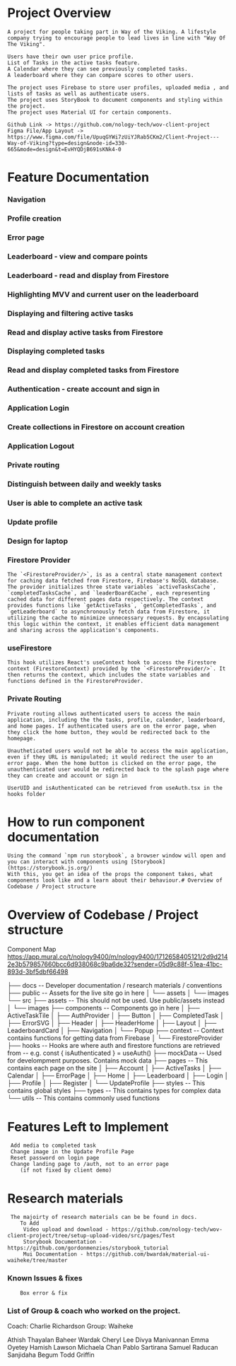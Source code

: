 # Project Overview

    A project for people taking part in Way of the Viking. A lifestyle company trying to encourage people to lead lives in line with "Way Of The Viking".

    Users have their own user price profile.
    List of Tasks in the active tasks feature.
    A Calendar where they can see previously completed tasks.
    A leaderboard where they can compare scores to other users.

    The project uses Firebase to store user profiles, uploaded media , and lists of tasks as well as authenticate users.
    The project uses StoryBook to document components and styling within the project.
    The project uses Material UI for certain components.

    Github Link -> https://github.com/nology-tech/wov-client-project
    Figma File/App Layout -> https://www.figma.com/file/UpuqGYWi7zUiYJRab5CKm2/Client-Project---Way-of-Viking?type=design&node-id=330-665&mode=design&t=EvHYQDjB691sKNk4-0

# Feature Documentation

### Navigation

### Profile creation

### Error page

### Leaderboard - view and compare points

### Leaderboard - read and display from Firestore

### Highlighting MVV and current user on the leaderboard

### Displaying and filtering active tasks

### Read and display active tasks from Firestore

### Displaying completed tasks

### Read and display completed tasks from Firestore

### Authentication - create account and sign in

### Application Login

### Create collections in Firestore on account creation

### Application Logout

### Private routing

### Distinguish between daily and weekly tasks

### User is able to complete an active task

### Update profile

### Design for laptop

### Firestore Provider

    The `<FirestoreProvider/>`, is as a central state management context for caching data fetched from Firestore, Firebase's NoSQL database. The provider initializes three state variables `activeTasksCache`, `completedTasksCache`, and `leaderBoardCache`, each representing cached data for different pages data respectively. The context provides functions like `getActiveTasks`, `getCompletedTasks`, and `getLeaderboard` to asynchronously fetch data from Firestore, it utilizing the cache to minimize unnecessary requests. By encapsulating this logic within the context, it enables efficient data management and sharing across the application's components.

### useFirestore

    This hook utilizes React's useContext hook to access the Firestore context (FirestoreContext) provided by the `<FirestoreProvider/>`. It then returns the context, which includes the state variables and functions defined in the FirestoreProvider.

### Private Routing

    Private routing allows authenticated users to access the main application, including the the tasks, profile, calender, leaderboard, and home pages. If authenticated users are on the error page, when they click the home button, they would be redirected back to the homepage.

    Unautheticated users would not be able to access the main application, even if they URL is manipulated; it would redirect the user to an error page. When the home button is clicked on the error page, the unauthenticated user would be redirected back to the splash page where they can create and account or sign in

    UserUID and isAuthenticated can be retrieved from useAuth.tsx in the hooks folder

# How to run component documentation

    Using the command `npm run storybook`, a browser window will open and you can interact with components using [Storybook](https://storybook.js.org/)
    With this, you get an idea of the props the component takes, what components look like and a learn about their behaviour.# Overview of Codebase / Project structure

# Overview of Codebase / Project structure

Component Map
https://app.mural.co/t/nology9400/m/nology9400/1712658405121/2d9d2142e3b579857660bcc6d938068c9ba6de32?sender=05d9c88f-51ea-41bc-893d-3bf5dbf66498

├── docs -- Developer documentation / research materials / conventions
├── public -- Assets for the live site go in here
│ └── assets
│ └── images
└── src
├── assets -- This should not be used. Use public/assets instead
│ └── images
├── components -- Components go in here
│ ├── ActiveTaskTile
│ ├── AuthProvider
│ ├── Button
│ ├── CompletedTask
│ ├── ErrorSVG
│ ├── Header
│ ├── HeaderHome
│ ├── Layout
│ ├── LeaderboardCard
│ ├── Navigation
│ └── Popup
├── context -- Context contains functions for getting data from Firebase
│ └── FirestoreProvider
├── hooks -- Hooks are where auth and firestore functions are retrieved from
-- e.g. const { isAuthenticated } = useAuth()
├── mockData -- Used for develompment purposes. Contains mock data
├── pages -- This contains each page on the site
│ ├── Account
│ ├── ActiveTasks
│ ├── Calendar
│ ├── ErrorPage
│ ├── Home
│ ├── Leaderboard
│ ├── Login
│ ├── Profile
│ ├── Register
│ └── UpdateProfile
├── styles -- This contains global styles
├── types -- This contains types for complex data
└── utils -- This contains commonly used functions

# Features Left to Implement

     Add media to completed task
     Change image in the Update Profile Page
     Reset password on login page
     Change landing page to /auth, not to an error page
        (if not fixed by client demo)

# Research materials

     The majoirty of research materials can be be found in docs.
        To Add
         Video upload and download - https://github.com/nology-tech/wov-client-project/tree/setup-upload-video/src/pages/Test
         Storybook Documentation - https://github.com/gordonmenzies/storybook_tutorial
         Mui Documentation - https://github.com/bwardak/material-ui-waiheke/tree/master

### Known Issues & fixes

        Box error & fix

### List of Group & coach who worked on the project.

Coach: Charlie Richardson
Group: Waiheke

Athish Thayalan
Baheer Wardak
Cheryl Lee
Divya Manivannan
Emma Oyetey
Hamish Lawson
Michaela Chan
Pablo Sartirana
Samuel Raducan
Sanjidaha Begum
Todd Griffin
